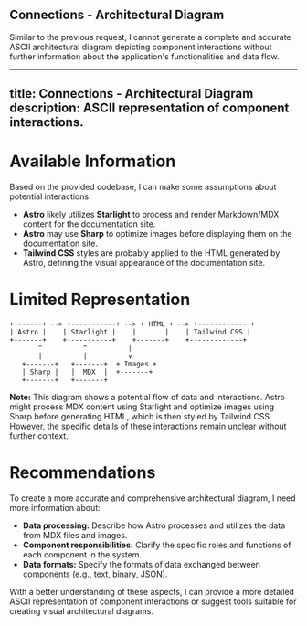 ## Connections - Architectural Diagram

Similar to the previous request, I cannot generate a complete and accurate ASCII architectural diagram depicting component interactions without further information about the application's functionalities and data flow.

---
title: Connections - Architectural Diagram
description: ASCII representation of component interactions.
---

# Available Information

Based on the provided codebase, I can make some assumptions about potential interactions:

*   **Astro** likely utilizes **Starlight** to process and render Markdown/MDX content for the documentation site. 
*   **Astro** may use **Sharp** to optimize images before displaying them on the documentation site. 
*   **Tailwind CSS** styles are probably applied to the HTML generated by Astro, defining the visual appearance of the documentation site. 

# Limited Representation

```
+-------+ --> +-----------+ --> + HTML + --> +-------------+
| Astro |    | Starlight |    |       |    | Tailwind CSS |
+-------+    +-----------+    +-------+    +-------------+
       ^          ^          |
       |          |          v 
   +-------+   +-------+  + Images + 
   | Sharp |   |  MDX  |  +-------+
   +-------+   +-------+ 
```

**Note:** This diagram shows a potential flow of data and interactions. Astro might process MDX content using Starlight and optimize images using Sharp before generating HTML, which is then styled by Tailwind CSS. However, the specific details of these interactions remain unclear without further context.

# Recommendations

To create a more accurate and comprehensive architectural diagram, I need more information about:

*   **Data processing:** Describe how Astro processes and utilizes the data from MDX files and images.
*   **Component responsibilities:** Clarify the specific roles and functions of each component in the system.
*   **Data formats:** Specify the formats of data exchanged between components (e.g., text, binary, JSON).

With a better understanding of these aspects, I can provide a more detailed ASCII representation of component interactions or suggest tools suitable for creating visual architectural diagrams.


